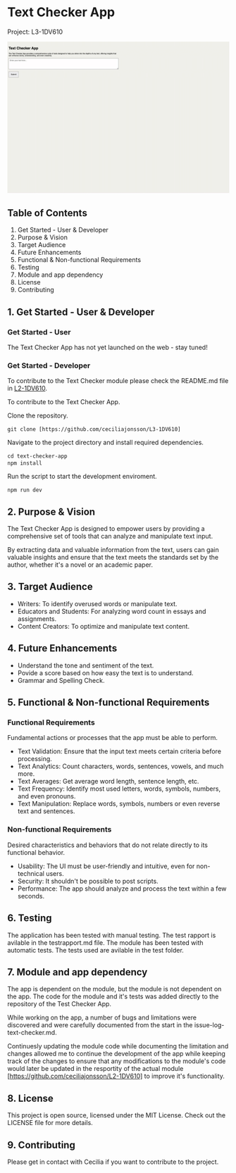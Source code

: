 # Text Checker App

Project: L3-1DV610

![Gif of the Text Checker App](<images/text checker app.gif>)

## Table of Contents

1. Get Started - User & Developer
2. Purpose & Vision
3. Target Audience
4. Future Enhancements
5. Functional & Non-functional Requirements
6. Testing
7. Module and app dependency
8. License
9. Contributing

## 1. Get Started - User & Developer

### Get Started - User

The Text Checker App has not yet launched on the web - stay tuned!

### Get Started - Developer

To contribute to the Text Checker module please check the README.md file in [L2-1DV610](https://github.com/ceciliajonsson/L2-1DV610).

To contribute to the Text Checker App.

Clone the repository.

```
git clone [https://github.com/ceciliajonsson/L3-1DV610]
```

Navigate to the project directory and install required dependencies.

```
cd text-checker-app
npm install
```

Run the script to start the development enviroment.

```
npm run dev
```

## 2. Purpose & Vision

The Text Checker App is designed to empower users by providing a comprehensive set of tools that can analyze and manipulate text input.

By extracting data and valuable information from the text, users can gain valuable insights and ensure that the text meets the standards set by the author, whether it's a novel or an academic paper.

## 3. Target Audience

- Writers: To identify overused words or manipulate text.
- Educators and Students: For analyzing word count in essays and assignments.
- Content Creators: To optimize and manipulate text content.

## 4. Future Enhancements

- Understand the tone and sentiment of the text.
- Povide a score based on how easy the text is to understand.
- Grammar and Spelling Check.

## 5. Functional & Non-functional Requirements

### Functional Requirements

Fundamental actions or processes that the app must be able to perform.

- Text Validation: Ensure that the input text meets certain criteria before processing.
- Text Analytics: Count characters, words, sentences, vowels, and much more.
- Text Averages: Get average word length, sentence length, etc.
- Text Frequency: Identify most used letters, words, symbols, numbers, and even pronouns.
- Text Manipulation: Replace words, symbols, numbers or even reverse text and sentences.

### Non-functional Requirements

Desired characteristics and behaviors that do not relate directly to its functional behavior.

- Usability: The UI must be user-friendly and intuitive, even for non-technical users.
- Security: It shouldn't be possible to post scripts.
- Performance: The app should analyze and process the text within a few seconds.

## 6. Testing

The application has been tested with manual testing. The test rapport is avilable in the testrapport.md file.
The module has been tested with automatic tests. The tests used are avilable in the test folder.

## 7. Module and app dependency

The app is dependent on the module, but the module is not dependent on the app. The code for the module and it's tests was added directly to the repository of the Test Checker App.

While working on the app, a number of bugs and limitations were discovered and were carefully documented from the start in the issue-log-text-checker.md.

Continuesly updating the module code while documenting the limitation and changes allowed me to continue the development of the app while keeping track of the changes to ensure that any modifications to the module's code would later be updated in the resportity of the actual module [https://github.com/ceciliajonsson/L2-1DV610] to improve it's functionality.

## 8. License

This project is open source, licensed under the MIT License.
Check out the LICENSE file for more details.

## 9. Contributing

Please get in contact with Cecilia if you want to contribute to the project.
